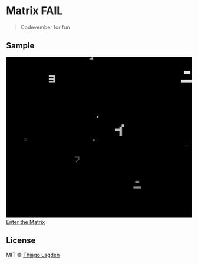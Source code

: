# Matrix FAIL 

> Codevember for fun

## Sample

![matrix](https://raw.githubusercontent.com/lagden/codevember/master/matrix.gif)
[Enter the Matrix](http://lagden.github.io/codevember/)

## License

MIT © [Thiago Lagden](http://lagden.in)
